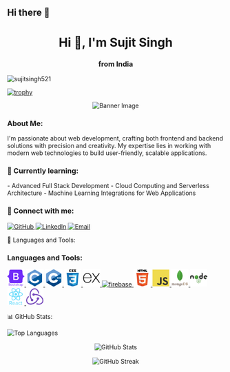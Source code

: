 ## Hi there 👋


<h1 align="center">Hi 👋, I'm Sujit Singh</h1>
<h3 align="center">from India</h3>

<p align="left"> <img src="https://komarev.com/ghpvc/?username=sujitsingh521&label=Profile%20views&color=0e75b6&style=flat" alt="sujitsingh521" /> </p>

[![trophy](https://github-profile-trophy.vercel.app/?username=ryo-ma)](https://github.com/ryo-ma/github-profile-trophy)


<p align="center"> <img src="https://camo.githubusercontent.com/d47ef6d432881a45081e20f6968fb1b4a1c21e39e5ae89d139a9de02dbd71b65/68747470733a2f2f7669612e706c616365686f6c6465722e636f6d2f31303030783330302e706e673f746578743d57656c636f6d652b746f2b53756a69742b53696e676827732b4769744875622b50726f66696c65" alt="Banner Image"> </p>
<h3 align="left">About Me:</h3> <p> I'm passionate about web development, crafting both frontend and backend solutions with precision and creativity. My expertise lies in working with modern web technologies to build user-friendly, scalable applications. </p> <h3 align="left">🌱 Currently learning:</h3> - Advanced Full Stack Development - Cloud Computing and Serverless Architecture - Machine Learning Integrations for Web Applications
<h3 align="left">🔗 Connect with me:</h3> <p align="left"> <a href="https://github.com/sujitsingh521" target="_blank"> <img align="center" src="https://img.shields.io/badge/GitHub-%2312100E.svg?style=for-the-badge&logo=github&logoColor=white" alt="GitHub" /> </a> <a href="https://www.linkedin.com/in/sujitsingh521/" target="_blank"> <img align="center" src="https://img.shields.io/badge/LinkedIn-%230077B5.svg?style=for-the-badge&logo=linkedin&logoColor=white" alt="LinkedIn" /> </a> <a href="mailto:sujitsingh521@example.com" target="_blank"> <img align="center" src="https://img.shields.io/badge/Email-%23D14836.svg?style=for-the-badge&logo=gmail&logoColor=white" alt="Email" /> </a> </p>
🚀 Languages and Tools:

<h3 align="left">Languages and Tools:</h3>
<p align="left">
  <a href="https://getbootstrap.com" target="_blank" rel="noreferrer">
    <img src="https://raw.githubusercontent.com/devicons/devicon/master/icons/bootstrap/bootstrap-plain-wordmark.svg" alt="bootstrap" width="40" height="40"/>
  </a>
  <a href="https://www.cprogramming.com/" target="_blank" rel="noreferrer">
    <img src="https://raw.githubusercontent.com/devicons/devicon/master/icons/c/c-original.svg" alt="c" width="40" height="40"/>
  </a>
  <a href="https://www.w3schools.com/cpp/" target="_blank" rel="noreferrer">
    <img src="https://raw.githubusercontent.com/devicons/devicon/master/icons/cplusplus/cplusplus-original.svg" alt="cplusplus" width="40" height="40"/>
  </a>
  <a href="https://www.w3schools.com/css/" target="_blank" rel="noreferrer">
    <img src="https://raw.githubusercontent.com/devicons/devicon/master/icons/css3/css3-original-wordmark.svg" alt="css3" width="40" height="40"/>
  </a>
  <a href="https://expressjs.com" target="_blank" rel="noreferrer">
    <img src="https://raw.githubusercontent.com/devicons/devicon/master/icons/express/express-original.svg" alt="express" width="40" height="40"/>
  </a>
  <a href="https://firebase.google.com/" target="_blank" rel="noreferrer">
    <img src="https://www.vectorlogo.zone/logos/firebase/firebase-icon.svg" alt="firebase" width="40" height="40"/>
  </a>
  <a href="https://www.w3.org/html/" target="_blank" rel="noreferrer">
    <img src="https://raw.githubusercontent.com/devicons/devicon/master/icons/html5/html5-original-wordmark.svg" alt="html5" width="40" height="40"/>
  </a>
  <a href="https://developer.mozilla.org/en-US/docs/Web/JavaScript" target="_blank" rel="noreferrer">
    <img src="https://raw.githubusercontent.com/devicons/devicon/master/icons/javascript/javascript-original.svg" alt="javascript" width="40" height="40"/>
  </a>
  <a href="https://www.mongodb.com/" target="_blank" rel="noreferrer">
    <img src="https://raw.githubusercontent.com/devicons/devicon/master/icons/mongodb/mongodb-original-wordmark.svg" alt="mongodb" width="40" height="40"/>
  </a>
  <a href="https://nodejs.org" target="_blank" rel="noreferrer">
    <img src="https://raw.githubusercontent.com/devicons/devicon/master/icons/nodejs/nodejs-original-wordmark.svg" alt="nodejs" width="40" height="40"/>
  </a>
  <a href="https://reactjs.org/" target="_blank" rel="noreferrer">
    <img src="https://raw.githubusercontent.com/devicons/devicon/master/icons/react/react-original-wordmark.svg" alt="react" width="40" height="40"/>
  </a>
  <a href="https://redux.js.org" target="_blank" rel="noreferrer">
    <img src="https://raw.githubusercontent.com/devicons/devicon/master/icons/redux/redux-original.svg" alt="redux" width="40" height="40"/>
  </a>
</p>

📊 GitHub Stats:

<p align="left"> <img align="center" src="https://github-readme-stats.vercel.app/api/top-langs?username=sujitsingh521&show_icons=true&locale=en&layout=compact" alt="Top Languages" /> </p> <p align="center"> <img align="center" src="https://github-readme-stats.vercel.app/api?username=sujitsingh521&show_icons=true&locale=en" alt="GitHub Stats" /> </p> <p align="center"> <img align="center" src="https://github-readme-streak-stats.herokuapp.com/?user=sujitsingh521&" alt="GitHub Streak" /> </p>
